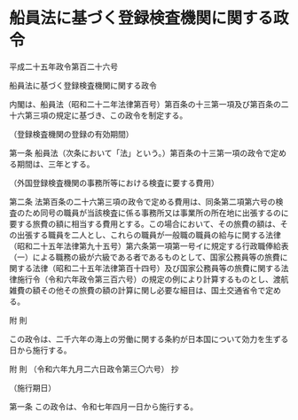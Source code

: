 # 船員法に基づく登録検査機関に関する政令

平成二十五年政令第百二十六号

船員法に基づく登録検査機関に関する政令

内閣は、船員法（昭和二十二年法律第百号）第百条の十三第一項及び第百条の二十六第三項の規定に基づき、この政令を制定する。

（登録検査機関の登録の有効期間）

第一条 船員法（次条において「法」という。）第百条の十三第一項の政令で定める期間は、三年とする。

（外国登録検査機関の事務所等における検査に要する費用）

第二条 法第百条の二十六第三項の政令で定める費用は、同条第二項第六号の検査のため同号の職員が当該検査に係る事務所又は事業所の所在地に出張するのに要する旅費の額に相当する費用とする。この場合において、その旅費の額は、その出張する職員を二人とし、これらの職員が一般職の職員の給与に関する法律（昭和二十五年法律第九十五号）第六条第一項第一号イに規定する行政職俸給表（一）による職務の級が六級である者であるものとして、国家公務員等の旅費に関する法律（昭和二十五年法律第百十四号）及び国家公務員等の旅費に関する法律施行令（令和六年政令第三百六号）の規定の例により計算するものとし、渡航雑費の額その他その旅費の額の計算に関し必要な細目は、国土交通省令で定める。

附 則

この政令は、二千六年の海上の労働に関する条約が日本国について効力を生ずる日から施行する。

附 則 （令和六年九月二六日政令第三〇六号） 抄

（施行期日）

第一条 この政令は、令和七年四月一日から施行する。
